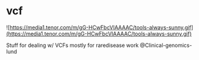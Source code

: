 # vcf

![https://media1.tenor.com/m/gG-HCwFbcVIAAAAC/tools-always-sunny.gif](https://media1.tenor.com/m/gG-HCwFbcVIAAAAC/tools-always-sunny.gif)

Stuff for dealing w/ VCFs mostly for raredisease work @Clinical-genomics-lund
